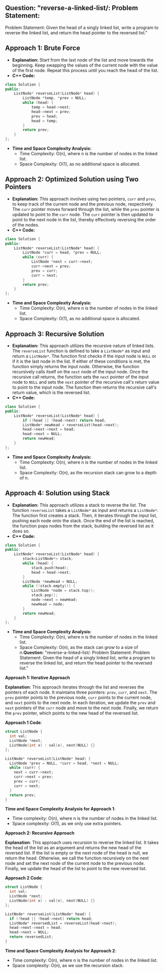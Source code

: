 ## Question: "reverse-a-linked-list/: Problem Statement:
Problem Statement: Given the head of a singly linked list, write a program to reverse the linked list, and return the head pointer to the reversed list."

## Approach 1: Brute Force
- **Explanation:** Start from the last node of the list and move towards the beginning. Keep swapping the values of the current node with the value of the first node. Repeat this process until you reach the head of the list.
- **C++ Code:**
```cpp
class Solution {
public:
    ListNode* reverseList(ListNode* head) {
        ListNode *temp, *prev = NULL;
        while (head) {
            temp = head->next;
            head->next = prev;
            prev = head;
            head = temp;
        }
        return prev;
    }
};
```
- **Time and Space Complexity Analysis:**
  - Time Complexity: O(n), where n is the number of nodes in the linked list.
  - Space Complexity: O(1), as no additional space is allocated.

## Approach 2: Optimized Solution using Two Pointers
- **Explanation:** This approach involves using two pointers, `curr` and `prev`, to keep track of the current node and the previous node, respectively. The `curr` pointer moves forward through the list, while the `prev` pointer is updated to point to the `curr` node. The `curr` pointer is then updated to point to the next node in the list, thereby effectively reversing the order of the nodes.
- **C++ Code:**
```cpp
class Solution {
public:
    ListNode* reverseList(ListNode* head) {
        ListNode *curr = head, *prev = NULL;
        while (curr) {
            ListNode *next = curr->next;
            curr->next = prev;
            prev = curr;
            curr = next;
        }
        return prev;
    }
};
```
- **Time and Space Complexity Analysis:**
  - Time Complexity: O(n), where n is the number of nodes in the linked list.
  - Space Complexity: O(1), as no additional space is allocated.

## Approach 3: Recursive Solution
- **Explanation:** This approach utilizes the recursive nature of linked lists. The `reverseList` function is defined to take a `ListNode*` as input and return a `ListNode*`. The function first checks if the input node is `NULL` or if it is the last node in the list. If either of these conditions is met, the function simply returns the input node. Otherwise, the function recursively calls itself on the `next` node of the input node. Once the recursive call returns, the function sets the `next` pointer of the input node to `NULL` and sets the `next` pointer of the recursive call's return value to point to the input node. The function then returns the recursive call's return value, which is the reversed list.
- **C++ Code:**
```cpp
class Solution {
public:
    ListNode* reverseList(ListNode* head) {
        if (!head || !head->next) return head;
        ListNode* newHead = reverseList(head->next);
        head->next->next = head;
        head->next = NULL;
        return newHead;
    }
};
```
- **Time and Space Complexity Analysis:**
  - Time Complexity: O(n), where n is the number of nodes in the linked list.
  - Space Complexity: O(n), as the recursion stack can grow to a depth of n.

## Approach 4: Solution using Stack
- **Explanation:** This approach utilizes a stack to reverse the list. The function `reverseList` takes a `ListNode*` as input and returns a `ListNode*`. The function first creates a stack. Then, it iterates through the input list, pushing each node onto the stack. Once the end of the list is reached, the function pops nodes from the stack, building the reversed list as it does so.
- **C++ Code:**
```cpp
class Solution {
public:
    ListNode* reverseList(ListNode* head) {
        stack<ListNode*> stack;
        while (head) {
            stack.push(head);
            head = head->next;
        }
        ListNode *newHead = NULL;
        while (!stack.empty()) {
            ListNode *node = stack.top();
            stack.pop();
            node->next = newHead;
            newHead = node;
        }
        return newHead;
    }
};
```
- **Time and Space Complexity Analysis:**
  - Time Complexity: O(n), where n is the number of nodes in the linked list.
  - Space Complexity: O(n), as the stack can grow to a size of n.**Question**: "reverse-a-linked-list/: Problem Statement: Problem Statement: Given the head of a singly linked list, write a program to reverse the linked list, and return the head pointer to the reversed list."

**Approach 1: Iterative Approach**

**Explanation**: 
This approach iterates through the list and reverses the pointers of each node. It maintains three pointers: `prev`, `curr`, and `next`. The `prev` pointer points to the previous node, `curr` points to the current node, and `next` points to the next node. In each iteration, we update the `prev` and `next` pointers of the `curr` node and move to the next node. Finally, we return the `prev` pointer, which points to the new head of the reversed list.

**Approach 1 Code**:

```cpp
struct ListNode {
  int val;
  ListNode *next;
  ListNode(int x) : val(x), next(NULL) {}
};

ListNode* reverseList(ListNode* head) {
  ListNode *prev = NULL, *curr = head, *next = NULL;
  while (curr) {
    next = curr->next;
    curr->next = prev;
    prev = curr;
    curr = next;
  }
  return prev;
}
```

**Time and Space Complexity Analysis for Approach 1**:

* Time complexity: O(n), where n is the number of nodes in the linked list.
* Space complexity: O(1), as we only use extra pointers.

**Approach 2: Recursive Approach**

**Explanation**: 
This approach uses recursion to reverse the linked list. It takes the head of the list as an argument and returns the new head of the reversed list. If the list is empty or the next node of the head is null, we return the head. Otherwise, we call the function recursively on the next node and set the next node of the current node to the previous node. Finally, we update the head of the list to point to the new reversed list.

**Approach 2 Code**:

```cpp
struct ListNode {
  int val;
  ListNode *next;
  ListNode(int x) : val(x), next(NULL) {}
};

ListNode* reverseList(ListNode* head) {
  if (!head || !head->next) return head;
  ListNode* reversedList = reverseList(head->next);
  head->next->next = head;
  head->next = NULL;
  return reversedList;
}
```

**Time and Space Complexity Analysis for Approach 2**:

* Time complexity: O(n), where n is the number of nodes in the linked list.
* Space complexity: O(n), as we use the recursion stack.